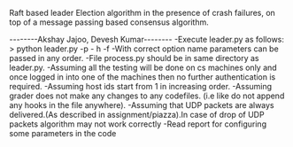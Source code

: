 Raft based leader Election algorithm in the presence of crash failures, on top of a message passing
based consensus algorithm.

--------Akshay Jajoo, Devesh Kumar--------
-Execute leader.py as follows:
	> python leader.py -p <port> - h <hostfile> -f <maxCrashes>
-With correct option name parameters can be passed in any order.
-File process.py should be in same directory as leader.py.
-Assuming all the testing will be done on cs machines only and once logged in into one of the machines then no further authentication is required.
-Assuming host ids start from 1 in increasing order.
-Assuming grader does not make any changes to any codefiles. (i.e like do not append any hooks in the file anywhere).
-Assuming that UDP packets are always delivered.(As described in assignment/piazza).In case of drop of UDP packets algorithm may not work correctly
-Read report for configuring some parameters in the code
